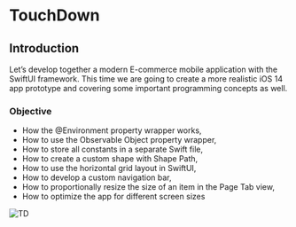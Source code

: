 # TouchDown

## Introduction
Let’s develop together a modern E-commerce mobile application with the SwiftUI framework. This time we are going to create a more realistic iOS 14 app prototype and covering some important programming concepts as well.

### Objective
-	How the @Environment property wrapper works,
-	How to use the Observable Object property wrapper,
-	How to store all constants in a separate Swift file,
-	How to create a custom shape with Shape Path,
-	How to use the horizontal grid layout in SwiftUI,
-	How to develop a custom navigation bar,
-	How to proportionally resize the size of an item in the Page Tab view,
-	How to optimize the app for different screen sizes



![TD](https://user-images.githubusercontent.com/33471032/151092499-8d439221-794c-44fa-86b3-b134da31bd3d.gif)
